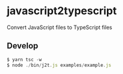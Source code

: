 # javascript2typescript

Convert JavaScript files to TypeScript files

## Develop

```js
$ yarn tsc -w
$ node ./bin/j2t.js examples/example.js
```
